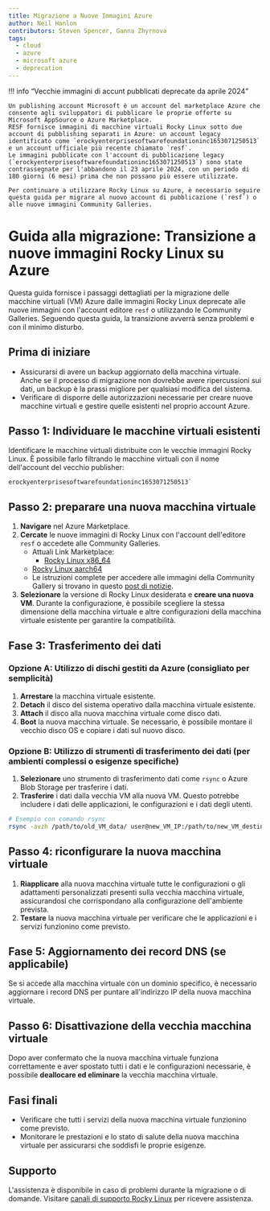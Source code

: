 ```yaml
---
title: Migrazione a Nuove Immagini Azure
author: Neil Hanlon
contributors: Steven Spencer, Ganna Zhyrnova
tags:
  - cloud
  - azure
  - microsoft azure
  - deprecation
---
```


!!! info “Vecchie immagini di accunt pubblicati deprecate da aprile 2024”

```
Un publishing account Microsoft è un account del marketplace Azure che consente agli sviluppatori di pubblicare le proprie offerte su Microsoft AppSource o Azure Marketplace. 
RESF fornisce immagini di macchine virtuali Rocky Linux sotto due account di pubblishing separati in Azure: un account legacy identificato come `erockyenterprisesoftwarefoundationinc1653071250513` e un account ufficiale più recente chiamato `resf`.
Le immagini pubblicate con l'account di pubblicazione legacy (`erockyenterprisesoftwarefoundationinc1653071250513`) sono state contrassegnate per l'abbandono il 23 aprile 2024, con un periodo di 180 giorni (6 mesi) prima che non possano più essere utilizzate.

Per continuare a utilizzare Rocky Linux su Azure, è necessario seguire questa guida per migrare al nuovo account di pubblicazione (`resf`) o alle nuove immagini Community Galleries.
```

# Guida alla migrazione: Transizione a nuove immagini Rocky Linux su Azure

Questa guida fornisce i passaggi dettagliati per la migrazione delle macchine virtuali (VM) Azure dalle immagini Rocky Linux deprecate alle nuove immagini con l'account editore `resf` o utilizzando le Community Galleries. Seguendo questa guida, la transizione avverrà senza problemi e con il minimo disturbo.

## Prima di iniziare

 - Assicurarsi di avere un backup aggiornato della macchina virtuale. Anche se il processo di migrazione non dovrebbe avere ripercussioni sui dati, un backup è la prassi migliore per qualsiasi modifica del sistema.
 - Verificare di disporre delle autorizzazioni necessarie per creare nuove macchine virtuali e gestire quelle esistenti nel proprio account Azure.

## Passo 1: Individuare le macchine virtuali esistenti

Identificare le macchine virtuali distribuite con le vecchie immagini Rocky Linux. È possibile farlo filtrando le macchine virtuali con il nome dell'account del vecchio publisher:

```text
erockyenterprisesoftwarefoundationinc1653071250513`
```

## Passo 2: preparare una nuova macchina virtuale

1. **Navigare** nel Azure Marketplace.
2. **Cercate** le nuove immagini di Rocky Linux con l'account dell'editore `resf` o accedete alle Community Galleries.
    - Attuali Link Marketplace:
        - [Rocky Linux x86_64](https://azuremarketplace.microsoft.com/en-us/marketplace/apps/resf.rockylinux-x86_64)
    - [Rocky Linux aarch64](https://azuremarketplace.microsoft.com/en-us/marketplace/apps/resf.rockylinux-aarch64)
    - Le istruzioni complete per accedere alle immagini della Community Gallery si trovano in questo [post di notizie](https://rockylinux.org/news/rocky-on-azure-community-gallery/).
3. **Selezionare** la versione di Rocky Linux desiderata e **creare una nuova VM**. Durante la configurazione, è possibile scegliere la stessa dimensione della macchina virtuale e altre configurazioni della macchina virtuale esistente per garantire la compatibilità.

## Fase 3: Trasferimento dei dati

### Opzione A: Utilizzo di dischi gestiti da Azure (consigliato per semplicità)

1. **Arrestare** la macchina virtuale esistente.
2. **Detach** il disco del sistema operativo dalla macchina virtuale esistente.
3. **Attach** il disco alla nuova macchina virtuale come disco dati.
4. **Boot** la nuova macchina virtuale. Se necessario, è possibile montare il vecchio disco OS e copiare i dati sul nuovo disco.

### Opzione B: Utilizzo di strumenti di trasferimento dei dati (per ambienti complessi o esigenze specifiche)

1. **Selezionare** uno strumento di trasferimento dati come `rsync` o Azure Blob Storage per trasferire i dati.
2. **Trasferire** i dati dalla vecchia VM alla nuova VM. Questo potrebbe includere i dati delle applicazioni, le configurazioni e i dati degli utenti.

```bash
# Esempio con comando rsync 
rsync -avzh /path/to/old_VM_data/ user@new_VM_IP:/path/to/new_VM_destination/
```

## Passo 4: riconfigurare la nuova macchina virtuale

1. **Riapplicare** alla nuova macchina virtuale tutte le configurazioni o gli adattamenti personalizzati presenti sulla vecchia macchina virtuale, assicurandosi che corrispondano alla configurazione dell'ambiente prevista.
2. **Testare** la nuova macchina virtuale per verificare che le applicazioni e i servizi funzionino come previsto.

## Fase 5: Aggiornamento dei record DNS (se applicabile)

Se si accede alla macchina virtuale con un dominio specifico, è necessario aggiornare i record DNS per puntare all'indirizzo IP della nuova macchina virtuale.

## Passo 6: Disattivazione della vecchia macchina virtuale

Dopo aver confermato che la nuova macchina virtuale funziona correttamente e aver spostato tutti i dati e le configurazioni necessarie, è possibile **deallocare ed eliminare** la vecchia macchina virtuale.

## Fasi finali

 - Verificare che tutti i servizi della nuova macchina virtuale funzionino come previsto.
 - Monitorare le prestazioni e lo stato di salute della nuova macchina virtuale per assicurarsi che soddisfi le proprie esigenze.

## Supporto

L'assistenza è disponibile in caso di problemi durante la migrazione o di domande. Visitare [canali di supporto Rocky Linux](https://wiki.rockylinux.org/rocky/support/) per ricevere assistenza.
